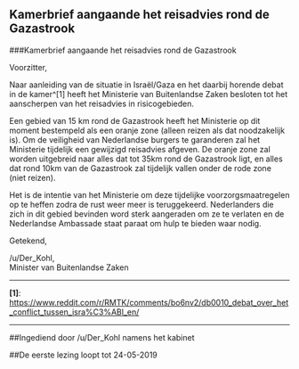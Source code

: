 ## Kamerbrief aangaande het reisadvies rond de Gazastrook 
 
###Kamerbrief aangaande het reisadvies rond de Gazastrook

Voorzitter,

Naar aanleiding van de situatie in Israël/Gaza en het daarbij horende debat in de kamer^[1] heeft het Ministerie van Buitenlandse Zaken besloten tot het aanscherpen van het reisadvies in risicogebieden.

Een gebied van 15 km rond de Gazastrook heeft het Ministerie op dit moment bestempeld als een oranje zone (alleen reizen als dat noodzakelijk is). Om de veiligheid van Nederlandse burgers te garanderen zal het Ministerie tijdelijk een gewijzigd reisadvies afgeven. De oranje zone zal worden uitgebreid naar alles dat tot 35km rond de Gazastrook ligt, en alles dat rond 10km van de Gazastrook zal tijdelijk vallen onder de rode zone (niet reizen).

Het is de intentie van het Ministerie om deze tijdelijke voorzorgsmaatregelen op te heffen zodra de rust weer meer is teruggekeerd. Nederlanders die zich in dit gebied bevinden word sterk aangeraden om ze te verlaten en de Nederlandse Ambassade staat paraat om hulp te bieden waar nodig.

Getekend,

/u/Der_Kohl,  
Minister van Buitenlandse Zaken

---

**[1]**: https://www.reddit.com/r/RMTK/comments/bo6nv2/db0010_debat_over_het_conflict_tussen_isra%C3%ABl_en/

---

##Ingediend door /u/Der_Kohl namens het kabinet

##De eerste lezing loopt tot 24-05-2019